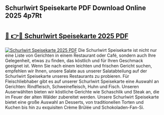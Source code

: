 ## Schurlwirt Speisekarte PDF Download Online 2025 4p7Rt

# <h2><a href="http://gccld4n.nevu.top/?p=Schurlwirt+Speisekarte">🔗 👉🔴 Schurlwirt Speisekarte 2025 PDF</a></h2>

[![Schurlwirt Speisekarte 2025 PDF](https://i.imgur.com/dBaPXMq.png)](http://gccld4n.nevu.top/?p=Schurlwirt+Speisekarte)
Die Schurlwirt Speisekarte ist nicht nur eine Liste von Gerichten in einem Restaurant oder Café, sondern auch Ihre Gelegenheit, etwas zu finden, das köstlich und für Ihren Geschmack geeignet ist. Wenn Sie nach einem leichten und frischen Gericht suchen, empfehlen wir Ihnen, unsere Salate aus unserer Salatabteilung auf der Schurlwirt Speisekarte unseres Restaurants zu probieren. Für Fleischliebhaber gibt es auf unserer Schurlwirt Speisekarte eine Auswahl an Gerichten: Rindfleisch, Schweinefleisch, Huhn und Fisch. Unseren Auserwählten bieten wir köstliche Gerichte wie Schaschlik und Steak an, die im Feuer der alten Wälder zubereitet werden. Unsere Schurlwirt Speisekarte bietet eine große Auswahl an Desserts, von traditionellen Torten und Kuchen bis hin zu exquisiten Crème Brûlée und Schokoladen-Fan-Si.
